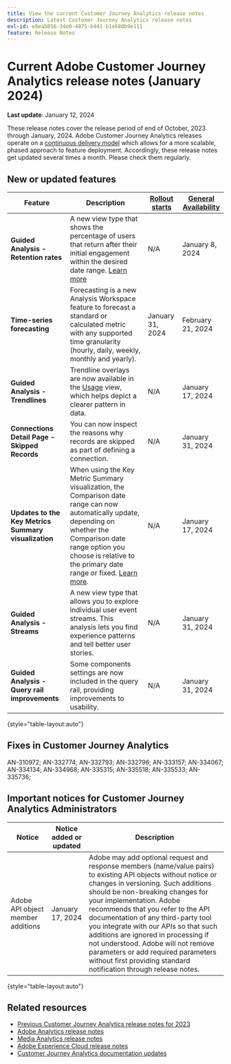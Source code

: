 ```yaml
---
title: View the current Customer Journey Analytics release notes
description: Latest Customer Journey Analytics release notes
exl-id: e8eab856-34e0-4875-b441-b1e680b9e111
feature: Release Notes
---
```

# Current Adobe Customer Journey Analytics release notes (January 2024)

**Last update**: January 12, 2024

These release notes cover the release period of end of October, 2023 through January, 2024. Adobe Customer Journey Analytics releases operate on a [continuous delivery model](releases.md) which allows for a more scalable, phased approach to feature deployment. Accordingly, these release notes get updated several times a month. Please check them regularly.

## New or updated features 

| Feature | Description | [Rollout starts](releases.md) | [General Availability](releases.md) |
| ----------- | ---------- | ------- | ---- |
| **Guided Analysis - Retention rates** | A new view type that shows the percentage of users that return after their initial engagement within the desired date range. [Learn more](../guided-analysis/types/retention-rates.md) | N/A | January 8, 2024 |
| **Time-series forecasting** | Forecasting is a new Analysis Workspace feature to forecast a standard or calculated metric with any supported time granularity (hourly, daily, weekly, monthly and yearly). | January 31, 2024 | February 21, 2024 |
| **Guided Analysis - Trendlines** | Trendline overlays are now available in the [Usage](/help/guided-analysis/types/usage.md) view, which helps depict a clearer pattern in data. | N/A | January 17, 2024 |
| **Connections Detail Page - Skipped Records** | You can now inspect the reasons why records are skipped as part of defining a connection. | N/A | January 31, 2024 |
| **Updates to the Key Metrics Summary visualization** | When using the Key Metric Summary visualization, the Comparison date range can now automatically update, depending on whether the Comparison date range option you choose is relative to the primary date range or fixed. [Learn more](/help/analysis-workspace/visualizations/key-metric.md). | N/A | January 17, 2024 |
| **Guided Analysis - Streams** | A new view type that allows you to explore individual user event streams. This analysis lets you find experience patterns and tell better user stories. | N/A | January 31, 2024 |
| **Guided Analysis - Query rail improvements** | Some components settings are now included in the query rail, providing improvements to usability. | N/A | January 31, 2024 |

{style="table-layout:auto"}

## Fixes in Customer Journey Analytics

AN-310972; AN-332774; AN-332793; AN-332796; AN-333157; AN-334067; AN-334134; AN-334968; AN-335315; AN-335518; AN-335533; AN-335736; 

## Important notices for Customer Journey Analytics Administrators

| Notice | Notice added or updated | Description |
| --- | --- | --- |
| Adobe API object member additions  | January 17, 2024 |  Adobe may add optional request and response members (name/value pairs) to existing API objects without notice or changes in versioning. Such additions should be non-breaking changes for your implementation. Adobe recommends that you refer to the API documentation of any third-party tool you integrate with our APIs so that such additions are ignored in processing if not understood. Adobe will not remove parameters or add required parameters without first providing standard notification through release notes. |

{style="table-layout:auto"}

## Related resources

* [Previous Customer Journey Analytics release notes for 2023](/help/release-notes/2023.md)
* [Adobe Analytics release notes](https://experienceleague.adobe.com/docs/analytics/release-notes/latest.html?lang=en)
* [Media Analytics release notes](https://experienceleague.adobe.com/docs/media-analytics/using/additional-resources/release-notes.html)
* [Adobe Experience Cloud release notes](https://experienceleague.adobe.com/docs/release-notes/experience-cloud/current.html)
* [Customer Journey Analytics documentation updates](/help/release-notes/doc-changes.md)
